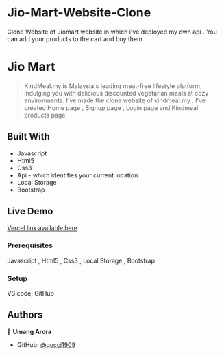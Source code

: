 # Jio-Mart-Website-Clone
Clone Website of Jiomart website in which i've deployed my own api . You can add your products to the cart and buy them 

# Jio Mart

> KindMeal.my is Malaysia's leading meat-free lifestyle platform, indulging you with delicious discounted vegetarian meals at cozy environments. I've made the clone website of kindmeal.my . I've created Home page , Signup page , Login page and Kindmeal products page

## Built With

- Javascript
- Html5
- Css3
- Api - which identifies your current location
- Local Storage
- Bootstrap

## Live Demo 

[Vercel link available here](https://domineering-kick-7131.vercel.app/)





### Prerequisites
Javascript , Html5 , Css3 , Local Storage , Bootstrap

### Setup
VS code,
GitHub





## Authors

👤 **Umang Arora**

- GitHub: [@gucci1909](https://github.com/gucci1909)
